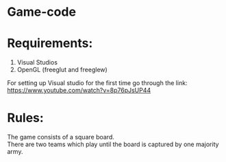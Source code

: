 # Game-code

# Requirements:  

1. Visual Studios  
2. OpenGL (freeglut and freeglew)    

For setting up Visual studio for the first time go through the link: https://www.youtube.com/watch?v=8p76pJsUP44

# Rules:
The game consists of a square board.  
There are two teams which play until the board is captured by one majority army.    

